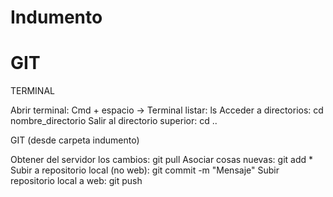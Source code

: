 # Indumento






# GIT

TERMINAL

Abrir terminal: Cmd + espacio -> Terminal
listar: ls
Acceder a directorios: cd nombre_directorio
Salir al directorio superior: cd ..

GIT (desde carpeta indumento)

Obtener del servidor los cambios: git pull
Asociar cosas nuevas: git add \*
Subir a repositorio local (no web): git commit -m "Mensaje"
Subir repositorio local a web: git push
